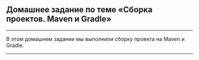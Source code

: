 ## Домашнее задание по теме «Сборка проектов. Maven и Gradle»
___

В этом домашнем задании мы выполнили сборку проекта на Maven и Gradle.
***